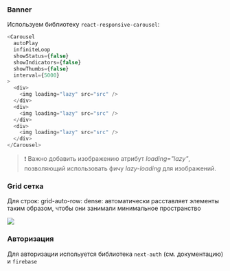 ### Banner

Используем библиотеку `react-responsive-carousel`:

```js
<Carousel
  autoPlay
  infiniteLoop
  showStatus={false}
  showIndicators={false}
  showThumbs={false}
  interval={5000}
>
  <div>
    <img loading="lazy" src="src" />
  </div>
  <div>
    <img loading="lazy" src="src" />
  </div>
  <div>
    <img loading="lazy" src="src" />
  </div>
</Carousel>
```

> ❗ Важно добавить изображению атрибут _loading="lazy"_, позволяющий использовать фичу _lazy-loading_ для изображений.

### Grid сетка

Для строк: grid-auto-row: dense: автоматически расставляет элементы таким образом, чтобы они занимали минимальное пространство

<img src="https://i0.wp.com/css-tricks.com/wp-content/uploads/2022/07/s_B7E6D9942D0654182E7822C8DA4E6A6C2F823A623853B9F9847EC7C55BD41E60_1656053435015_usecase.png?resize=1024%2C407&ssl=1"/>

### Авторизация

Для авторизации испольуется библиотека `next-auth` (см. документацию) и `firebase`
